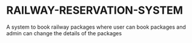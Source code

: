 # RAILWAY-RESERVATION-SYSTEM
A system to book railway packages where user can book packages and admin can change the details of the packages

